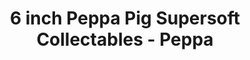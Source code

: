 ---
id: PE06981
title: 6 inch Peppa Pig Supersoft Collectables - Peppa
price:
    hkd: 99.9
    twd: 399
dimensions:
    w: 14
    l: 7
    h: 15
    unit: cm
imgs: 
    - 'images/products/6-inch-peppa-pig-supersoft-collectables-peppa.png'
---